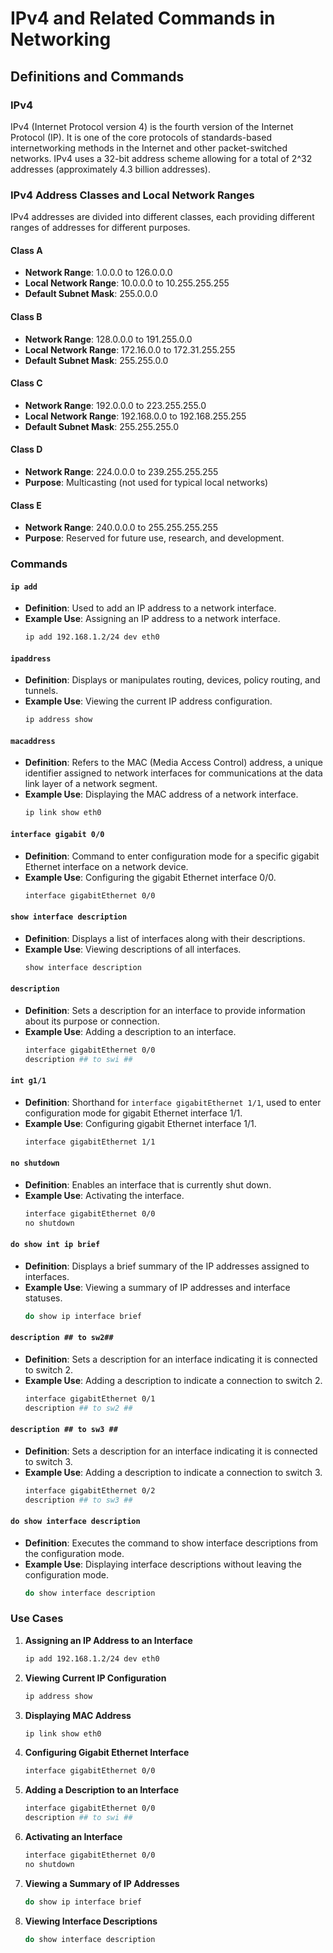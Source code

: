 # IPv4 and Related Commands in Networking

## Definitions and Commands

### IPv4
IPv4 (Internet Protocol version 4) is the fourth version of the Internet Protocol (IP). It is one of the core protocols of standards-based internetworking methods in the Internet and other packet-switched networks. IPv4 uses a 32-bit address scheme allowing for a total of 2^32 addresses (approximately 4.3 billion addresses).

### IPv4 Address Classes and Local Network Ranges

IPv4 addresses are divided into different classes, each providing different ranges of addresses for different purposes.

#### Class A
- **Network Range**: 1.0.0.0 to 126.0.0.0
- **Local Network Range**: 10.0.0.0 to 10.255.255.255
- **Default Subnet Mask**: 255.0.0.0

#### Class B
- **Network Range**: 128.0.0.0 to 191.255.0.0
- **Local Network Range**: 172.16.0.0 to 172.31.255.255
- **Default Subnet Mask**: 255.255.0.0

#### Class C
- **Network Range**: 192.0.0.0 to 223.255.255.0
- **Local Network Range**: 192.168.0.0 to 192.168.255.255
- **Default Subnet Mask**: 255.255.255.0

#### Class D
- **Network Range**: 224.0.0.0 to 239.255.255.255
- **Purpose**: Multicasting (not used for typical local networks)

#### Class E
- **Network Range**: 240.0.0.0 to 255.255.255.255
- **Purpose**: Reserved for future use, research, and development.
### Commands

#### `ip add`
- **Definition**: Used to add an IP address to a network interface.
- **Example Use**: Assigning an IP address to a network interface.
  ```sh
  ip add 192.168.1.2/24 dev eth0
  ```

#### `ipaddress`
- **Definition**: Displays or manipulates routing, devices, policy routing, and tunnels.
- **Example Use**: Viewing the current IP address configuration.
  ```sh
  ip address show
  ```

#### `macaddress`
- **Definition**: Refers to the MAC (Media Access Control) address, a unique identifier assigned to network interfaces for communications at the data link layer of a network segment.
- **Example Use**: Displaying the MAC address of a network interface.
  ```sh
  ip link show eth0
  ```

#### `interface gigabit 0/0`
- **Definition**: Command to enter configuration mode for a specific gigabit Ethernet interface on a network device.
- **Example Use**: Configuring the gigabit Ethernet interface 0/0.
  ```sh
  interface gigabitEthernet 0/0
  ```

#### `show interface description`
- **Definition**: Displays a list of interfaces along with their descriptions.
- **Example Use**: Viewing descriptions of all interfaces.
  ```sh
  show interface description
  ```

#### `description`
- **Definition**: Sets a description for an interface to provide information about its purpose or connection.
- **Example Use**: Adding a description to an interface.
  ```sh
  interface gigabitEthernet 0/0
  description ## to swi ##
  ```

#### `int g1/1`
- **Definition**: Shorthand for `interface gigabitEthernet 1/1`, used to enter configuration mode for gigabit Ethernet interface 1/1.
- **Example Use**: Configuring gigabit Ethernet interface 1/1.
  ```sh
  interface gigabitEthernet 1/1
  ```

#### `no shutdown`
- **Definition**: Enables an interface that is currently shut down.
- **Example Use**: Activating the interface.
  ```sh
  interface gigabitEthernet 0/0
  no shutdown
  ```

#### `do show int ip brief`
- **Definition**: Displays a brief summary of the IP addresses assigned to interfaces.
- **Example Use**: Viewing a summary of IP addresses and interface statuses.
  ```sh
  do show ip interface brief
  ```

#### `description ## to sw2##`
- **Definition**: Sets a description for an interface indicating it is connected to switch 2.
- **Example Use**: Adding a description to indicate a connection to switch 2.
  ```sh
  interface gigabitEthernet 0/1
  description ## to sw2 ##
  ```

#### `description ## to sw3 ##`
- **Definition**: Sets a description for an interface indicating it is connected to switch 3.
- **Example Use**: Adding a description to indicate a connection to switch 3.
  ```sh
  interface gigabitEthernet 0/2
  description ## to sw3 ##
  ```

#### `do show interface description`
- **Definition**: Executes the command to show interface descriptions from the configuration mode.
- **Example Use**: Displaying interface descriptions without leaving the configuration mode.
  ```sh
  do show interface description
  ```


### Use Cases

1. **Assigning an IP Address to an Interface**
   ```sh
   ip add 192.168.1.2/24 dev eth0
   ```

2. **Viewing Current IP Configuration**
   ```sh
   ip address show
   ```

3. **Displaying MAC Address**
   ```sh
   ip link show eth0
   ```

4. **Configuring Gigabit Ethernet Interface**
   ```sh
   interface gigabitEthernet 0/0
   ```

5. **Adding a Description to an Interface**
   ```sh
   interface gigabitEthernet 0/0
   description ## to swi ##
   ```

6. **Activating an Interface**
   ```sh
   interface gigabitEthernet 0/0
   no shutdown
   ```

7. **Viewing a Summary of IP Addresses**
   ```sh
   do show ip interface brief
   ```

8. **Viewing Interface Descriptions**
   ```sh
   do show interface description
   ```